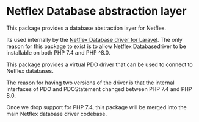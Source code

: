 # Netflex Database abstraction layer

This package provides a database abstraction layer for Netflex.

Its used internally by the [Netflex Database driver for Laravel](https://github.com/netflex-sdk/database).
The only reason for this package to exist is to allow Netflex Databasedriver to be installable on both PHP 7.4 and PHP ^8.0.

This package provides a virtual PDO driver that can be used to connect to Netflex databases.

The reason for having two versions of the driver is that the internal interfaces of PDO and PDOStatement changed between PHP 7.4 and PHP 8.0.

Once we drop support for PHP 7.4, this package will be merged into the main Netflex database driver codebase.